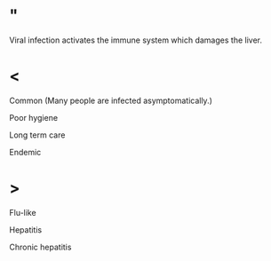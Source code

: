 # "

Viral infection activates the immune system which damages the liver.

# <

Common
(Many people are infected asymptomatically.)

Poor hygiene

Long term care

Endemic

# >

Flu-like

Hepatitis

Chronic hepatitis
